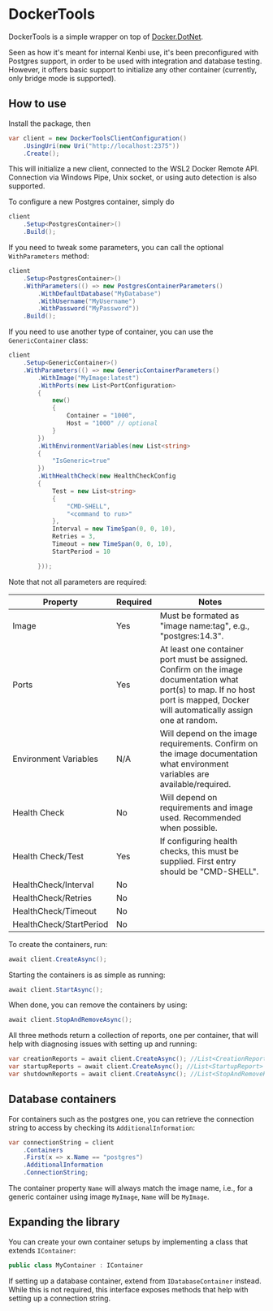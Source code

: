 # DockerTools

DockerTools is a simple wrapper on top of [Docker.DotNet](https://github.com/dotnet/Docker.DotNet).

Seen as how it's meant for internal Kenbi use, it's been preconfigured with Postgres support, in order to be used with integration and database testing.
However, it offers basic support to initialize any other container (currently, only bridge mode is supported).

## How to use

Install the package, then

```csharp
var client = new DockerToolsClientConfiguration()
    .UsingUri(new Uri("http://localhost:2375"))
    .Create();
```

This will initialize a new client, connected to the WSL2 Docker Remote API. Connection via Windows Pipe, Unix socket, or using auto detection is also supported.

To configure a new Postgres container, simply do

```csharp
client
    .Setup<PostgresContainer>()
    .Build();
```

If you need to tweak some parameters, you can call the optional `WithParameters` method:

```csharp
client
    .Setup<PostgresContainer>()
    .WithParameters(() => new PostgresContainerParameters()
        .WithDefaultDatabase("MyDatabase")
        .WithUsername("MyUsername")
        .WithPassword("MyPassword"))
    .Build();
```

If you need to use another type of container, you can use the `GenericContainer` class:

```csharp
client
    .Setup<GenericContainer>()
    .WithParameters(() => new GenericContainerParameters()
        .WithImage("MyImage:latest")
        .WithPorts(new List<PortConfiguration>
        {
            new()
            {
                Container = "1000",
                Host = "1000" // optional
            }
        })
        .WithEnvironmentVariables(new List<string>
        {
            "IsGeneric=true"
        })
        .WithHealthCheck(new HealthCheckConfig
        {
            Test = new List<string>
            {
                "CMD-SHELL",
                "<command to run>"
            },
            Interval = new TimeSpan(0, 0, 10),
            Retries = 3,
            Timeout = new TimeSpan(0, 0, 10),
            StartPeriod = 10

        }));
```

Note that not all parameters are required:

| Property                | Required | Notes                                                                                                                                                                            |
|-------------------------|----------|----------------------------------------------------------------------------------------------------------------------------------------------------------------------------------|
| Image                   |Yes       | Must be formated as "image name:tag", e.g., "postgres:14.3".                                                                                                                     |
| Ports                   |Yes       | At least one container port must be assigned. Confirm on the image documentation what port(s) to map. If no host port is mapped, Docker will automatically assign one at random. |
| Environment Variables   |N/A| Will depend on the image requirements. Confirm on the image documentation what environment variables are available/required.                                                     |
| Health Check            |No| Will depend on requirements and image used. Recommended when possible.                                                                                                           |
| Health Check/Test       |Yes| If configuring health checks, this must be supplied. First entry should be "CMD-SHELL".                                                                                          |
| HealthCheck/Interval    |No||
| HealthCheck/Retries     |No||
| HealthCheck/Timeout     |No||
| HealthCheck/StartPeriod |No||

To create the containers, run:

```csharp
await client.CreateAsync();
```

Starting the containers is as simple as running:

```csharp
await client.StartAsync();
```

When done, you can remove the containers by using:

```csharp
await client.StopAndRemoveAsync();
```

All three methods return a collection of reports, one per container, that will help with diagnosing issues with setting up and running:

```csharp
var creationReports = await client.CreateAsync(); //List<CreationReport>
var startupReports = await client.CreateAsync(); //List<StartupReport>
var shutdownReports = await client.CreateAsync(); //List<StopAndRemoveReport>
```

## Database containers

For containers such as the postgres one, you can retrieve the connection string to access by checking its `AdditionalInformation`:

```csharp
var connectionString = client
    .Containers
    .First(x => x.Name == "postgres")
    .AdditionalInformation
    .ConnectionString;
```

The container property `Name` will always match the image name, i.e., for a generic container using image `MyImage`, `Name` will be `MyImage`.

## Expanding the library

You can create your own container setups by implementing a class that extends `IContainer`:

```csharp
public class MyContainer : IContainer
```

If setting up a database container, extend from `IDatabaseContainer` instead. While this is not required, this interface exposes methods that help with setting up a connection string.